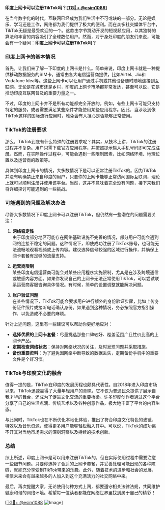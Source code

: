 **印度上网卡可以注册TikTok吗？[[TG💪+ @esim1088](https://t.me/s/esim1088)]**

在当今数字化的时代，互联网已经成为我们生活中不可或缺的一部分。无论是娱乐、学习还是工作，网络都为我们提供了极大的便利。而在众多社交媒体平台中，TikTok无疑是最受欢迎的一个。这款由字节跳动开发的短视频应用，以其独特的算法和丰富的内容吸引了全球数亿用户。然而，对于身处印度的朋友们来说，可能会有一个疑问：**印度上网卡可以注册TikTok吗？**

### 印度上网卡的基本情况

首先，让我们来了解一下印度的上网卡是什么。简单来说，印度上网卡就是一种提供移动数据服务的SIM卡，通常由各大电信运营商提供，比如Airtel、Jio和Vodafone Idea等。这些上网卡可以让用户通过手机或其他设备随时随地连接到互联网。无论是在城市还是乡村，印度的上网卡市场都非常发达，甚至可以说，它是推动印度互联网普及的重要力量之一。

不过，印度的上网卡并不是所有功能都完全开放的。例如，有些上网卡可能只支持特定的服务，或者需要满足某些条件才能使用某些应用程序。因此，当涉及到像TikTok这样的国际流行应用时，难免会有人担心是否能够正常使用。

### TikTok的注册要求

那么，TikTok到底有什么特殊的注册要求呢？其实，从技术上讲，TikTok的注册过程并不复杂。用户只需下载官方应用程序，并按照提示输入手机号码即可完成注册。然而，在实际操作过程中，可能会遇到一些限制因素，比如网络环境、地理位置以及运营商的政策等。

具体到印度上网卡的情况，大多数情况下是可以正常注册TikTok的。因为TikTok并没有明确禁止来自印度的用户，只要你的上网卡能够正常访问国际互联网，理论上就可以顺利注册并使用该平台。当然，这并不意味着完全没有问题，接下来我们将详细探讨可能遇到的一些挑战。

### 可能遇到的问题及解决办法

尽管大多数情况下印度上网卡可以注册TikTok，但仍然有一些潜在的问题需要关注：

1. **网络稳定性**  
   由于印度部分地区可能存在网络基础设施不完善的情况，部分用户可能会遇到网络连接不稳定的问题。这种情况下，即使成功注册了TikTok账号，也可能无法流畅地观看视频或上传内容。建议选择信号较强的区域进行操作，并确保上网卡套餐有足够的流量支持。

2. **运营商限制**  
   某些印度电信运营商可能会对某些应用程序实施限制，尤其是在涉及跨境通信或敏感内容方面。如果你发现自己的上网卡无法正常使用TikTok，可以尝试联系运营商客服咨询具体情况。有时候，简单的设置调整就能解决问题。

3. **账户验证问题**  
   在某些情况下，TikTok可能会要求用户进行额外的身份验证步骤，比如上传身份证件照片或接听电话确认身份。如果遇到这种情况，务必按照官方指引操作，以免造成不必要的麻烦。

针对上述问题，这里有一些建议可以帮助你更好地应对：

- **选择优质的上网卡套餐**：尽量挑选那些口碑较好、覆盖范围广且性价比高的上网卡产品。
- **定期检查网络状态**：保持对网络状况的关注，及时发现问题并采取措施。
- **备份重要资料**：为了避免因网络中断导致的数据丢失，定期备份手机中的重要文件是个好习惯。

### TikTok与印度文化的融合

值得一提的是，TikTok在印度的发展历程也颇具代表性。自2018年进入印度市场以来，TikTok迅速赢得了大量年轻用户的青睐。它不仅为普通民众提供了展示自我才华的舞台，还成为了促进文化交流的重要桥梁。许多印度创作者通过这个平台分享了自己的生活点滴、传统艺术以及各种创意作品，极大地丰富了平台的内容生态。

与此同时，TikTok也在不断优化本地化体验，推出了符合印度文化特色的滤镜、特效以及音乐资源，使得更多用户能够轻松融入其中。可以说，TikTok的成功离不开其对当地市场需求的深刻洞察以及持续的技术创新。

### 总结

综上所述，印度上网卡是可以用来注册TikTok的，但在实际使用过程中需要注意一些细节问题。只要你选择了合适的上网卡套餐，并妥善处理可能出现的各种障碍，就能充分享受到TikTok带来的乐趣。此外，随着技术的进步和社会的发展，相信未来会有越来越多的人加入到这个充满活力的社交网络中来。

最后，再次提醒大家，无论使用何种方式上网，都要遵守相关法律法规，共同维护健康和谐的网络环境。希望每一位读者都能在网络世界里找到属于自己的精彩！

[[TG💪+ @esim1088](https://t.me/s/esim1088) ![Image](https://i.postimg.cc/4NQfJmqS/Snipaste-2025-05-13-00-14-12.png)]
